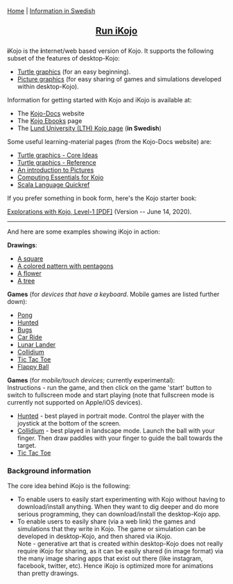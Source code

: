<div class="nav">
  <a href="./index.html">Home</a> | <a href="http://www.lth.se/programmera/installera">Information in Swedish</a>
</div>

<div style="text-align:center;margin:25px;">
  <span style="font-size:150%">
    <a href="http://ikojo.in"><strong>Run iKojo</strong></a> 
  </span>
</div>

**i**Kojo is the **i**nternet/web based version of Kojo. It supports the following subset of the features of desktop-Kojo:
* [Turtle graphics](reference/turtle.html) (for an easy beginning).
* [Picture graphics](reference/gaming.html) (for easy sharing of games and simulations developed within desktop-Kojo).

Information for getting started with Kojo and iKojo is available at:
* The [Kojo-Docs](http://docs.kogics.net) website
* The [Kojo Ebooks](https://www.kogics.net/kojo-ebooks) page
* The [Lund University (LTH) Kojo page](http://www.lth.se/programmera/installera) (**in Swedish**)

Some useful learning-material pages (from the Kojo-Docs website) are:
* [Turtle graphics - Core Ideas](https://docs.kogics.net/concepts/turtle-core-ideas.html)
* [Turtle graphics - Reference](https://docs.kogics.net/reference/turtle.html)
* [An introduction to Pictures](https://docs.kogics.net/tutorials/pictures-intro.html)
* [Computing Essentials for Kojo](https://docs.kogics.net/concepts/computing-essentials.html)
* [Scala Language Quickref](https://docs.kogics.net/reference/scala.html)

If you prefer something in book form, here's the Kojo starter book:

[Explorations with Kojo, Level-1 [PDF]](https://bitbucket.org/lalit_pant/kojo/downloads/Kojo-Lessons-Level1-140620.pdf) (Version -- June 14, 2020).

---

And here are some examples showing iKojo in action:

**Drawings**:
* [A square](http://ikojo.in/sf/g1fJBcD/0)
* [A colored pattern with pentagons](http://ikojo.in/sf/oR9PJ43/0)
* [A flower](http://ikojo.in/sf/AlUnOa0/0)
* [A tree](http://ikojo.in/sf/NrOU9qJ/0)

**Games** (for *devices that have a keyboard*. Mobile games are listed further down):
* [Pong](http://ikojo.in/sf/nOB7vtO/0)
* [Hunted](http://ikojo.in/sf/KQPttLI/1)
* [Bugs](http://ikojo.in/sf/OuGi82j/0)
* [Car Ride](http://ikojo.in/sf/erwlDLW/1)
* [Lunar Lander](http://ikojo.in/sf/Y3MnOHR/1)
* [Collidium](http://ikojo.in/sf/wpduPSw/3)
* [Tic Tac Toe](http://ikojo.in/sf/WRksphz/1)
* [Flappy Ball](http://ikojo.in/sf/6z0ySUq/1)

**Games** (for *mobile/touch devices*; currently experimental):  
Instructions - run the game, and then click on the game 'start' button to switch to fullscreen mode and start playing (note that fullscreen mode is currently not supported on Apple/iOS devices).
* [Hunted](http://ikojo.in/sf/uLydUCi/0) - best played in portrait mode. Control the player with the joystick at the bottom of the screen.
* [Collidium](http://ikojo.in/sf/Nwo4UWB/1) - best played in landscape mode. Launch the ball with your finger. Then draw paddles with your finger to guide the ball towards the target.
* [Tic Tac Toe](http://ikojo.in/sf/Dz6F6v4/1)

### Background information
The core idea behind iKojo is the following:
* To enable users to easily start experimenting with Kojo without having to download/install anything. When they want to dig deeper and do more serious programming, they can download/install the desktop-Kojo app.
* To enable users to easily share (via a web link) the games and simulations that they write in Kojo. The game or simulation can be developed in desktop-Kojo, and then shared via iKojo.  
Note - generative art that is created within desktop-Kojo does not really require iKojo for sharing, as it can be easily shared (in image format) via the many image sharing apps that exist out there (like instagram, facebook, twitter, etc). Hence iKojo is optimized more for animations than pretty drawings.
